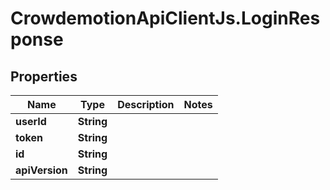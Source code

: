 # CrowdemotionApiClientJs.LoginResponse

## Properties
Name | Type | Description | Notes
------------ | ------------- | ------------- | -------------
**userId** | **String** |  | 
**token** | **String** |  | 
**id** | **String** |  | 
**apiVersion** | **String** |  | 


